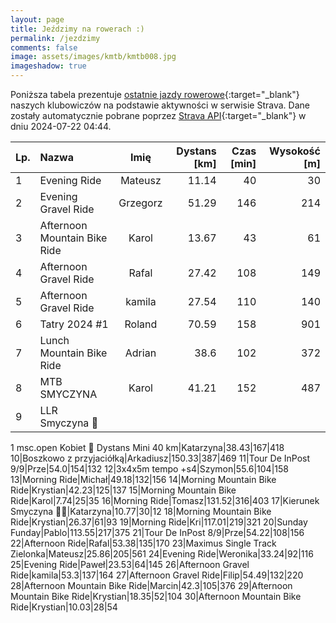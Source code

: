 ```yaml
---
layout: page
title: Jeździmy na rowerach :)
permalink: /jezdzimy
comments: false
image: assets/images/kmtb/kmtb008.jpg
imageshadow: true
---
```


Poniższa tabela prezentuje [ostatnie jazdy rowerowe](https://www.strava.com/clubs/336381){:target="_blank"} naszych klubowiczów na podstawie aktywności w serwisie Strava. Dane zostały automatycznie pobrane poprzez [Strava API](https://developers.strava.com/docs/reference/#api-Clubs-getClubActivitiesById){:target="_blank"} w dniu 2024-07-22 04:44.

Lp. | Nazwa | Imię | Dystans [km] | Czas [min] | Wysokość [m]
:--- | :--- | :---: | ---: | ---: | ---:
1|Evening Ride|Mateusz|11.14|40|30
2|Evening Gravel Ride|Grzegorz|51.29|146|214
3|Afternoon Mountain Bike Ride|Karol|13.67|43|61
4|Afternoon Gravel Ride|Rafal|27.42|108|149
5|Afternoon Gravel Ride|kamila|27.54|110|140
6|Tatry 2024 #1|Roland|70.59|158|901
7|Lunch Mountain Bike Ride|Adrian|38.6|102|372
8|MTB SMYCZYNA|Karol|41.21|152|487
9|LLR Smyczyna 🚴
1 msc.open Kobiet 💪
Dystans Mini 40 km|Katarzyna|38.43|167|418
10|Boszkowo z przyjaciółką|Arkadiusz|150.33|387|469
11|Tour De InPost 9/9|Prze|54.0|154|132
12|3x4x5m tempo +s4|Szymon|55.6|104|158
13|Morning Ride|Michał|49.18|132|156
14|Morning Mountain Bike Ride|Krystian|42.23|125|137
15|Morning Mountain Bike Ride|Karol|7.74|25|35
16|Morning Ride|Tomasz|131.52|316|403
17|Kierunek Smyczyna 🚴🌳|Katarzyna|10.77|30|12
18|Morning Mountain Bike Ride|Krystian|26.37|61|93
19|Morning Ride|Kri|117.01|219|321
20|Sunday Funday|Pablo|113.55|217|375
21|Tour De InPost 8/9|Prze|54.22|108|156
22|Afternoon Ride|Rafal|53.38|135|170
23|Maximus Single Track Zielonka|Mateusz|25.86|205|561
24|Evening Ride|Weronika|33.24|92|116
25|Evening Ride|Paweł|23.53|64|145
26|Afternoon Gravel Ride|kamila|53.3|137|164
27|Afternoon Gravel Ride|Filip|54.49|132|220
28|Afternoon Mountain Bike Ride|Marcin|42.3|105|376
29|Afternoon Mountain Bike Ride|Krystian|18.35|52|104
30|Afternoon Mountain Bike Ride|Krystian|10.03|28|54
